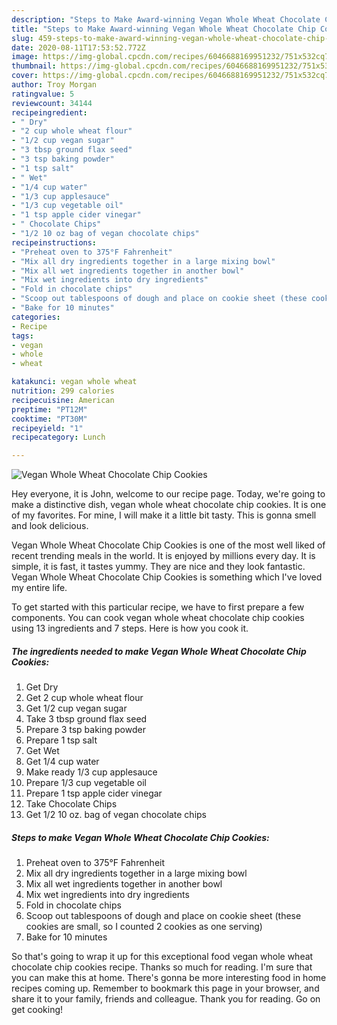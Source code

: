 ```yaml
---
description: "Steps to Make Award-winning Vegan Whole Wheat Chocolate Chip Cookies"
title: "Steps to Make Award-winning Vegan Whole Wheat Chocolate Chip Cookies"
slug: 459-steps-to-make-award-winning-vegan-whole-wheat-chocolate-chip-cookies
date: 2020-08-11T17:53:52.772Z
image: https://img-global.cpcdn.com/recipes/6046688169951232/751x532cq70/vegan-whole-wheat-chocolate-chip-cookies-recipe-main-photo.jpg
thumbnail: https://img-global.cpcdn.com/recipes/6046688169951232/751x532cq70/vegan-whole-wheat-chocolate-chip-cookies-recipe-main-photo.jpg
cover: https://img-global.cpcdn.com/recipes/6046688169951232/751x532cq70/vegan-whole-wheat-chocolate-chip-cookies-recipe-main-photo.jpg
author: Troy Morgan
ratingvalue: 5
reviewcount: 34144
recipeingredient:
- " Dry"
- "2 cup whole wheat flour"
- "1/2 cup vegan sugar"
- "3 tbsp ground flax seed"
- "3 tsp baking powder"
- "1 tsp salt"
- " Wet"
- "1/4 cup water"
- "1/3 cup applesauce"
- "1/3 cup vegetable oil"
- "1 tsp apple cider vinegar"
- " Chocolate Chips"
- "1/2 10 oz bag of vegan chocolate chips"
recipeinstructions:
- "Preheat oven to 375°F Fahrenheit"
- "Mix all dry ingredients together in a large mixing bowl"
- "Mix all wet ingredients together in another bowl"
- "Mix wet ingredients into dry ingredients"
- "Fold in chocolate chips"
- "Scoop out tablespoons of dough and place on cookie sheet (these cookies are small, so I counted 2 cookies as one serving)"
- "Bake for 10 minutes"
categories:
- Recipe
tags:
- vegan
- whole
- wheat

katakunci: vegan whole wheat 
nutrition: 299 calories
recipecuisine: American
preptime: "PT12M"
cooktime: "PT30M"
recipeyield: "1"
recipecategory: Lunch

---
```



![Vegan Whole Wheat Chocolate Chip Cookies](https://img-global.cpcdn.com/recipes/6046688169951232/751x532cq70/vegan-whole-wheat-chocolate-chip-cookies-recipe-main-photo.jpg)

Hey everyone, it is John, welcome to our recipe page. Today, we're going to make a distinctive dish, vegan whole wheat chocolate chip cookies. It is one of my favorites. For mine, I will make it a little bit tasty. This is gonna smell and look delicious.



Vegan Whole Wheat Chocolate Chip Cookies is one of the most well liked of recent trending meals in the world. It is enjoyed by millions every day. It is simple, it is fast, it tastes yummy. They are nice and they look fantastic. Vegan Whole Wheat Chocolate Chip Cookies is something which I've loved my entire life.


To get started with this particular recipe, we have to first prepare a few components. You can cook vegan whole wheat chocolate chip cookies using 13 ingredients and 7 steps. Here is how you cook it.

<!--inarticleads1-->

##### The ingredients needed to make Vegan Whole Wheat Chocolate Chip Cookies:

1. Get  Dry
1. Get 2 cup whole wheat flour
1. Get 1/2 cup vegan sugar
1. Take 3 tbsp ground flax seed
1. Prepare 3 tsp baking powder
1. Prepare 1 tsp salt
1. Get  Wet
1. Get 1/4 cup water
1. Make ready 1/3 cup applesauce
1. Prepare 1/3 cup vegetable oil
1. Prepare 1 tsp apple cider vinegar
1. Take  Chocolate Chips
1. Get 1/2 10 oz. bag of vegan chocolate chips




<!--inarticleads2-->

##### Steps to make Vegan Whole Wheat Chocolate Chip Cookies:

1. Preheat oven to 375°F Fahrenheit
1. Mix all dry ingredients together in a large mixing bowl
1. Mix all wet ingredients together in another bowl
1. Mix wet ingredients into dry ingredients
1. Fold in chocolate chips
1. Scoop out tablespoons of dough and place on cookie sheet (these cookies are small, so I counted 2 cookies as one serving)
1. Bake for 10 minutes




So that's going to wrap it up for this exceptional food vegan whole wheat chocolate chip cookies recipe. Thanks so much for reading. I'm sure that you can make this at home. There's gonna be more interesting food in home recipes coming up. Remember to bookmark this page in your browser, and share it to your family, friends and colleague. Thank you for reading. Go on get cooking!
